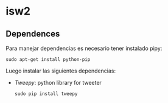 isw2
====

Dependences
-----------

Para manejar dependencias es necesario tener instalado pipy:

`sudo apt-get install python-pip`

Luego instalar las siguientes dependencias:

* _Tweepy_: python library for tweeter 

	`sudo pip install tweepy`
